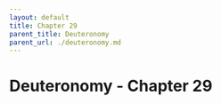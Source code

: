 ```yaml
---
layout: default
title: Chapter 29
parent_title: Deuteronomy
parent_url: ./deuteronomy.md
---
```


# Deuteronomy - Chapter 29
